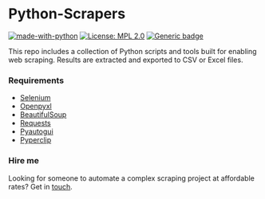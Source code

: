 # Python-Scrapers
[![made-with-python](https://img.shields.io/badge/Made%20with-Python-1f425f.svg)](https://www.python.org/) [![License: MPL 2.0](https://img.shields.io/badge/License-MPL%202.0-brightgreen.svg)](https://opensource.org/licenses/MPL-2.0) [![Generic badge](https://img.shields.io/badge/HIRE-ME-brightgreen.svg)](https://www.upwork.com/o/profiles/users/~01839791ddb1ede3fa/)

This repo includes a collection of Python scripts and tools built for enabling web scraping. Results are extracted and exported to CSV or Excel files.


### Requirements
  - [Selenium](https://pypi.org/project/selenium/)
  - [Openpyxl](https://pypi.org/project/openpyxl/)
  - [BeautifulSoup](https://pypi.org/project/beautifulsoup4/)
  - [Requests](https://pypi.org/project/requests/)
  - [Pyautogui](https://pypi.org/project/PyAutoGUI/)
  - [Pyperclip](https://pypi.org/project/pyperclip/)


### Hire me
Looking for someone to automate a complex scraping project at affordable rates? Get in [touch](https://www.upwork.com/o/profiles/users/~01839791ddb1ede3fa/).

